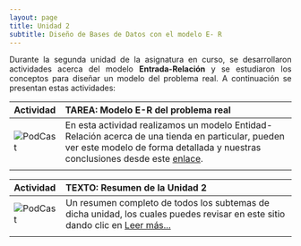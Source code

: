 ```yaml
---
layout: page
title: Unidad 2
subtitle: Diseño de Bases de Datos con el modelo E- R
---
```


<p style="text-align: justify;">Durante la segunda unidad de la asignatura en curso, 
se desarrollaron actividades acerca del modelo <b>Entrada-Relación</b> y se estudiaron los conceptos para diseñar un modelo del problema real. 
A continuación se presentan estas actividades:</p>

| Actividad | TAREA: Modelo E-R del problema real | 
| :------ |:--- |
| ![PodCast](https://basededatostec.github.io/img/03podcast.png) | En esta actividad realizamos un modelo Entidad-Relación acerca de una tienda en particular, pueden ver este modelo de forma detallada y nuestras conclusiones desde este [enlace](https://basededatostec.github.io/2017-02-25-modeloer/). | 
| | |

| Actividad | TEXTO: Resumen de la Unidad 2 | 
| :------ |:--- |
| ![PodCast](https://basededatostec.github.io/img/05resumen.png) | Un resumen completo de todos los subtemas de dicha unidad, los cuales puedes revisar en este sitio dando clic en [Leer más...](https://basededatostec.github.io/2017-02-26-unidaddos/)| 
| | |
